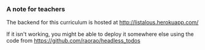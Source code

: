 ### A note for teachers

The backend for this curriculum is hosted at http://listalous.herokuapp.com/

If it isn't working, you might be able to deploy it somewhere else using the code from https://github.com/raorao/headless_todos
